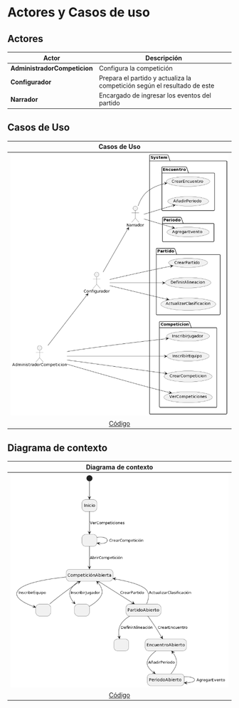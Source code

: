 # Actores y Casos de uso

## Actores

<div align="center">

|Actor|Descripción
|-|-
|**AdministradorCompeticion**|Configura la competición
|**Configurador**|Prepara el partido y actualiza la competición según el resultado de este
|**Narrador**|Encargado de ingresar los eventos del partido

</div>

## Casos de Uso

<div align="center">

|Casos de Uso
|:-:
|![](Images/CasosDeUso.png)
|[Código](CódigosUML/CasosDeUso.puml)

</div>

## Diagrama de contexto

<div align="center">

|Diagrama de contexto
|:-:
|![](Images/DiagramaContexto.png)
|[Código](DiagramaContexto/CasosDeUso.puml)

</div>
